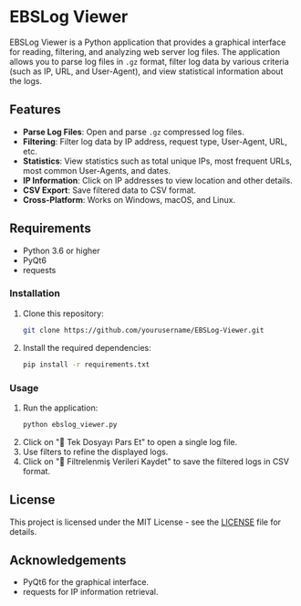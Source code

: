 
# EBSLog Viewer

EBSLog Viewer is a Python application that provides a graphical interface for reading, filtering, and analyzing web server log files. The application allows you to parse log files in `.gz` format, filter log data by various criteria (such as IP, URL, and User-Agent), and view statistical information about the logs.

## Features

- **Parse Log Files**: Open and parse `.gz` compressed log files.
- **Filtering**: Filter log data by IP address, request type, User-Agent, URL, etc.
- **Statistics**: View statistics such as total unique IPs, most frequent URLs, most common User-Agents, and dates.
- **IP Information**: Click on IP addresses to view location and other details.
- **CSV Export**: Save filtered data to CSV format.
- **Cross-Platform**: Works on Windows, macOS, and Linux.

## Requirements

- Python 3.6 or higher
- PyQt6
- requests

### Installation

1. Clone this repository:
    ```bash
    git clone https://github.com/yourusername/EBSLog-Viewer.git
    ```
2. Install the required dependencies:
    ```bash
    pip install -r requirements.txt
    ```

### Usage

1. Run the application:
    ```bash
    python ebslog_viewer.py
    ```
2. Click on "📄 Tek Dosyayı Pars Et" to open a single log file.
3. Use filters to refine the displayed logs.
4. Click on "💾 Filtrelenmiş Verileri Kaydet" to save the filtered logs in CSV format.

## License

This project is licensed under the MIT License - see the [LICENSE](LICENSE) file for details.

## Acknowledgements

- PyQt6 for the graphical interface.
- requests for IP information retrieval.
